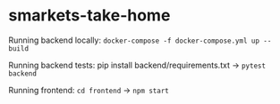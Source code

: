 # smarkets-take-home

Running backend locally: `docker-compose -f docker-compose.yml up --build`

Running backend tests: pip install backend/requirements.txt -> `pytest backend`

Running frontend: `cd frontend` -> `npm start`

